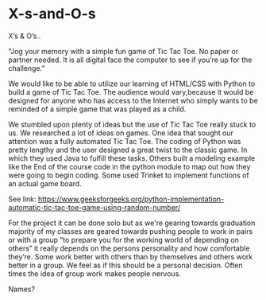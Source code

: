 # X-s-and-O-s
X’s & O’s..

"Jog your memory with a simple fun game of Tic Tac Toe. No paper or partner needed. It is all digital face the computer to see if you’re up for the challenge.”

We would like to be able to utilize our learning of HTML/CSS with Python to build a game of Tic Tac Toe. The audience would vary,because it would be designed for anyone who has access to the Internet who simply wants to be reminded of a simple game that was played as a child.

We stumbled upon plenty of ideas but the use of Tic Tac Toe really stuck to us. We researched a lot of ideas on games. One idea that sought our attention was a fully automated Tic Tac Toe. The coding of Python was pretty lengthy and the user designed a great twist to the classic game. In which they used Java to fulfill these tasks. Others built a modeling example like the End of the course code in the python module to map out how they were going to begin coding. Some used Trinket to implement functions of an actual game board.

See link: https://www.geeksforgeeks.org/python-implementation-automatic-tic-tac-toe-game-using-random-number/

For the project it can be done solo but as we're gearing towards graduation majority of my classes are geared towards pushing people to work in pairs or with a group “to prepare you for the working world of depending on others” it really depends on the persons personality and how comfortable they’re. Some work better with others than by themselves and others work better in a group. We feel as if this should be a personal decision. Often times the idea of group work makes people nervous.


Names?
